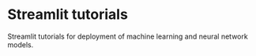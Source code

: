 # Streamlit tutorials

Streamlit tutorials for deployment of machine learning and neural network models.